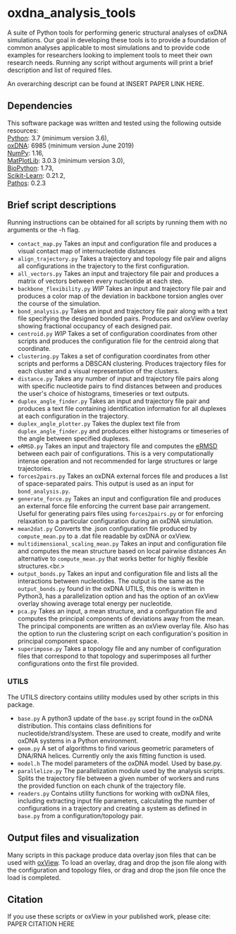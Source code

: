 # oxdna_analysis_tools

A suite of Python tools for performing generic structural analyses of oxDNA simulations.
Our goal in developing these tools is to provide a foundation of common analyses applicable to most simulations and to provide code examples for researchers looking to implement tools to meet their own research needs.
Running any script without arguments will print a brief description and list of required files.

An overarching descript can be found at INSERT PAPER LINK HERE.


## Dependencies

This software package was written and tested using the following outside resources:<br/>
[Python](https://www.python.org/): 3.7 (minimum version 3.6),<br/>
[oxDNA](https://dna.physics.ox.ac.uk/index.php/Main_Page): 6985 (minimum version June 2019)<br/>
[NumPy](https://numpy.org/): 1.16,<br/>
[MatPlotLib](https://matplotlib.org/index.html): 3.0.3 (minimum version 3.0),<br/>
[BioPython](https://biopython.org/): 1.73,<br/>
[Scikit-Learn](https://scikit-learn.org/stable/): 0.21.2,<br/>
[Pathos](https://github.com/uqfoundation/pathos): 0.2.3

## Brief script descriptions

Running instructions can be obtained for all scripts by running them with no arguments or the -h flag.

 * `contact_map.py` Takes an input and configuration file and produces a visual contact map of internucleotide distances<br/>
 * `align_trajectory.py` Takes a trajectory and topology file pair and aligns all configurations in the trajectory to the first configuration.<br/>
 * `all_vectors.py` Takes an input and trajectory file pair and produces a matrix of vectors between every nucleotide at each step.<br/>
 * `backbone_flexibility.py` *WIP* Takes an input and trajectory file pair and produces a color map of the deviation in backbone torsion angles over the course of the simulation.<br/>
 * `bond_analysis.py` Takes an input and trajectory file pair along with a text file specifying the designed bonded pairs.  Produces and oxView overlay showing fractional occupancy of each designed pair.<br/>
 * `centroid.py` *WIP* Takes a set of configuration coordinates from other scripts and produces the configuration file for the centroid along that coordinate.<br/>
 * `clustering.py` Takes a set of configuration coordinates from other scripts and performs a DBSCAN clustering.  Produces trajectory files for each cluster and a visual representation of the clusters.<br/>
 * `distance.py` Takes any number of input and trajectory file pairs along with specific nucleotide pairs to find distances between and produces the user's choice of histograms, timeseries or text outputs.<br/>
 * `duplex_angle_finder.py` Takes an input and trajectory file pair and produces a text file containing identification information for all duplexes at each configuration in the trajectory.<br/>
 * `duplex_angle_plotter.py` Takes the duplex text file from `duplex_angle_finder.py` and produces either histograms or timeseries of the angle between specified duplexes.<br/>
 *  `eRMSD.py` Takes an input and trajectory file and computes the [eRMSD](https://academic.oup.com/nar/article/42/21/13306/2903225) between each pair of configurations.  This is a very computationally intense operation and not recommended for large structures or large trajectories. <br/>
 * `forces2pairs.py` Takes an oxDNA external forces file and produces a list of space-separated pairs.  This output is used as an input for `bond_analysis.py`. <br/>
 * `generate_force.py` Takes an input and configuration file and produces an external force file enforcing the current base pair arrangement.  Useful for generating pairs files using `forces2pairs.py` or for enforcing relaxation to a particular configuration during an oxDNA simulation.<br/>
 * `mean2dat.py` Converts the .json configuration file produced by `compute_mean.py` to a .dat file readable by oxDNA or oxView.<br/>
 * `multidimensional_scaling_mean.py` Takes an input and configuration file and computes the mean structure based on local pairwise distances An alternative to `compute_mean.py` that works better for highly flexible structures.<br.>
 * `output_bonds.py` Takes an input and configuration file and lists all the interactions between nucleotides.  The output is the same as the `output_bonds.py` found in the oxDNA UTILS, this one is written in Python3, has a parallelization option and has the option of an oxView overlay showing average total energy per nucleotide. <br/>
 * `pca.py` Takes an input, a mean structure, and a configuration file and computes the principal components of deviations away from the mean.  The principal components are written as an oxView overlay file.  Also has the option to run the clustering script on each configuration's position in principal component space. <br/>
 * `superimpose.py` Takes a topology file and any number of configuration files that correspond to that topology and superimposes all further configurations onto the first file provided.
 
### UTILS
The UTILS directory contains utility modules used by other scripts in this package.

* `base.py` A python3 update of the `base.py` script found in the oxDNA distribution.  This contains class definitions for nucleotide/strand/system.  These are used to create, modify and write oxDNA systems in a Python environment. <br/>
* `geom.py` A set of algorithms to find various geometric parameters of DNA/RNA helices.  Currently only the axis fitting function is used. <br/>
* `model.h` The model parameters of the oxDNA model.  Used by base.py.
* `parallelize.py` The parallelization module used by the analysis scripts.  Splits the trajectory file between a given number of workers and runs the provided function on each chunk of the trajectory file. <br/>
* `readers.py` Contains utility functions for working with oxDNA files, including extracting input file parameters, calculating the number of configurations in a trajectory and creating a system as defined in `base.py` from a configuration/topology pair.

## Output files and visualization

Many scripts in this package produce data overlay json files that can be used with [oxView](https://github.com/sulcgroup/oxdna-viewer).
To load an overlay, drag and drop the json file along with the configuration and topology files, or drag and drop the json file once the load is completed.

## Citation

If you use these scripts or oxView in your published work, please cite:<br/>
PAPER CITATION HERE

